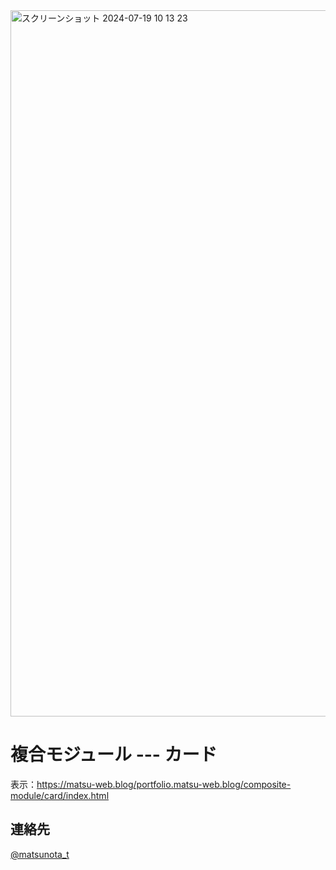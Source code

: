 <img width="1130" alt="スクリーンショット 2024-07-19 10 13 23" src="https://github.com/user-attachments/assets/d281de65-ff30-421f-bf8a-c0b5791739ec">

# 複合モジュール --- カード

表示：https://matsu-web.blog/portfolio.matsu-web.blog/composite-module/card/index.html

## 連絡先
[@matsunota_t](https://twitter.com/matsunota_t)